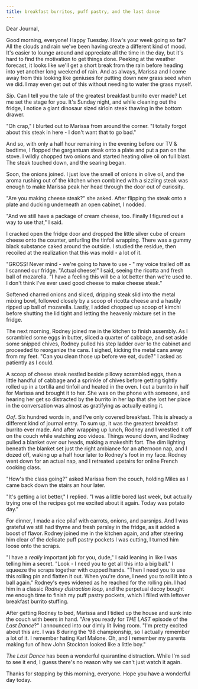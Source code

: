 ```yaml
---
title: breakfast burritos, puff pastry, and the last dance
---
```


Dear Journal,

Good morning, everyone!  Happy Tuesday.  How's your week going so far?
All the clouds and rain we've been having create a different kind of
mood.  It's easier to lounge around and appreciate all the time in the
day, but it's hard to find the motivation to get things done.  Peeking
at the weather forecast, it looks like we'll get a short break from
the rain before heading into yet another long weekend of rain.  And as
always, Marissa and I come away from this looking like geniuses for
putting down new grass seed when we did.  I may even get out of this
without needing to water the grass myself.

_Sip_.  Can I tell you the tale of the greatest breakfast burrito ever
made?  Let me set the stage for you.  It's Sunday night, and while
cleaning out the fridge, I notice a giant dinosaur sized sirloin steak
thawing in the bottom drawer.

"Oh crap," I blurted out to Marissa from around the corner.  "I
totally forgot about this steak in here - I don't want that to go
bad."

And so, with only a half hour remaining in the evening before our TV &
bedtime, I flopped the gargantuan steak onto a plate and put a pan on
the stove.  I wildly chopped two onions and started heating olive oil
on full blast.  The steak touched down, and the searing began.

Soon, the onions joined.  I just love the smell of onions in olive
oil, and the aroma rushing out of the kitchen when combined with a
sizzling steak was enough to make Marissa peak her head through the
door out of curiosity.

"Are you making cheese steak?" she asked.  After flipping the steak
onto a plate and ducking underneath an open cabinet, I nodded.

"And we still have a package of cream cheese, too.  Finally I figured
out a way to use that," I said.

I cracked open the fridge door and dropped the little silver cube of
cream cheese onto the counter, unfurling the tinfoil wrapping.  There
was a gummy black substance caked around the outside.  I studied the
residue, then recoiled at the realization that this was mold - a lot
of it.

"GROSS!  Never mind - we're going to have to use - " my voice trailed
off as I scanned our fridge.  "Actual cheese!" I said, seeing the
ricotta and fresh ball of mozarella.  "I have a feeling this will be a
lot better than we're used to.  I don't think I've ever used good
cheese to make cheese steak."

Softened charred onions and sliced, dripping steak slid into the metal
mixing bowl, followed closely by a scoop of ricotta cheese and a
hastily ripped up ball of mozarella.  Lastly, I added chopped up scoop
of kimchi before shutting the lid tight and letting the heavenly
mixture set in the fridge.

The next morning, Rodney joined me in the kitchen to finish assembly.
As I scrambled some eggs in butter, sliced a quarter of cabbage, and
set aside some snipped chives, Rodney pulled his step ladder over to
the cabinet and proceeded to reorganize the cans.  I sighed, kicking
the metal cans away from my feet.  "Can you clean those up before we
eat, dude?" I asked as patiently as I could.

A scoop of cheese steak nestled beside pillowy scrambled eggs, then a
little handful of cabbage and a sprinkle of chives before getting
tightly rolled up in a tortilla and tinfoil and heated in the oven.  I
cut a burrito in half for Marissa and brought it to her.  She was on
the phone with someone, and hearing her get so distracted by the
burrito in her lap that she lost her place in the conversation was
almost as gratifying as actually eating it.

_Oof_.  Six hundred words in, and I've only covered breakfast.  This
is already a different kind of journal entry.  To sum up, it was the
greatest breakfast burrito ever made.  And after wrapping up lunch,
Rodney and I wrestled it off on the couch while watching zoo videos.
Things wound down, and Rodney pulled a blanket over our heads, making
a makeshift fort.  The dim lighting beneath the blanket set just the
right ambiance for an afternoon nap, and I dozed off, waking up a half
hour later to Rodney's foot in my face.  Rodney went down for an
actual nap, and I retreated upstairs for online French cooking class.

"How's the class going?" asked Marissa from the couch, holding Miles
as I came back down the stairs an hour later.

"It's getting a lot better," I replied.  "I was a little bored last
week, but actually trying one of the recipes got me excited about it
again.  Today was potato day."

For dinner, I made a rice pilaf with carrots, onions, and parsnips.
And I was grateful we still had thyme and fresh parsley in the fridge,
as it added a boost of flavor.  Rodney joined me in the kitchen again,
and after steering him clear of the delicate puff pastry pockets I was
cutting, I turned him loose onto the scraps.

"I have a _really_ important job for you, dude," I said leaning in
like I was telling him a secret.  "Look - I need you to get all this
into a big ball."  I squeeze the scraps together with cupped hands.
"Then I need you to use this rolling pin and flatten it out.  When
you're done, I need you to roll it into a ball again."  Rodney's eyes
widened as he reached for the rolling pin.  I had him in a classic
_Rodney distraction loop_, and the perpetual decoy bought me enough
time to finish my puff pastry pockets, which I filled with leftover
breakfast burrito stuffing.

After getting Rodney to bed, Marissa and I tidied up the house and
sunk into the couch with beers in hand.  "Are you ready for _THE LAST_
episode of the _Last Dance_?" I announced into our dimly lit living
room.  "I'm pretty excited about this arc.  I was 8 during the '98
championship, so I actually remember a lot of it.  I remember hating
Karl Malone.  Oh, and I remember my parents making fun of how John
Stockton looked like a little boy."

_The Last Dance_ has been a wonderful quarantine distraction.  While
I'm sad to see it end, I guess there's no reason why we can't just
watch it again.

Thanks for stopping by this morning, everyone.  Hope you have a
wonderful day today.

